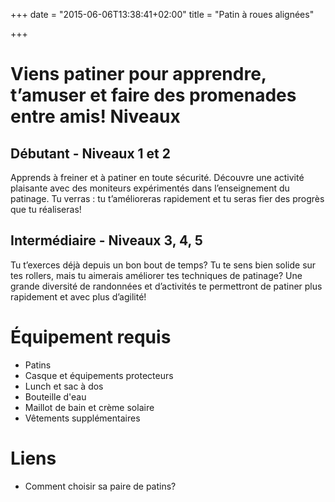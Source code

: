 +++
date = "2015-06-06T13:38:41+02:00"
title = "Patin à roues alignées"

+++

Viens patiner pour apprendre, t’amuser et faire des promenades entre amis!
Niveaux
=======

## Débutant - Niveaux 1 et 2 
Apprends à freiner et à patiner en toute sécurité. Découvre une activité plaisante avec des moniteurs expérimentés dans l’enseignement du patinage. Tu verras : tu t’amélioreras rapidement et tu seras fier des progrès que tu réaliseras! 

## Intermédiaire - Niveaux 3, 4, 5
Tu t’exerces déjà depuis un bon bout de temps? Tu te sens bien solide sur tes rollers, mais tu aimerais améliorer tes techniques de patinage? Une grande diversité de randonnées et d’activités te permettront de patiner plus rapidement et avec plus d’agilité!

Équipement requis
=================
- Patins
- Casque et équipements protecteurs
- Lunch et sac à dos
- Bouteille d'eau
- Maillot de bain et crème solaire
- Vêtements supplémentaires

Liens
=====
- Comment choisir sa paire de patins?
